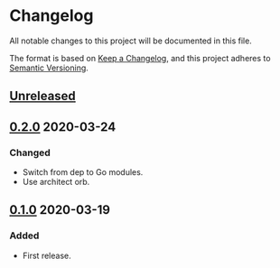 # Changelog

All notable changes to this project will be documented in this file.

The format is based on [Keep a Changelog](https://keepachangelog.com/en/1.0.0/),
and this project adheres to [Semantic Versioning](https://semver.org/spec/v2.0.0.html).

## [Unreleased]



## [0.2.0] 2020-03-24

### Changed

- Switch from dep to Go modules.
- Use architect orb.



## [0.1.0] 2020-03-19

### Added

- First release.



[Unreleased]: https://github.com/giantswarm/operatorkit/compare/v0.2.0...HEAD
[0.2.0]: https://github.com/giantswarm/operatorkit/compare/v0.1.0...0.2.0
[0.1.0]: https://github.com/giantswarm/operatorkit/releases/tag/v0.1.0
